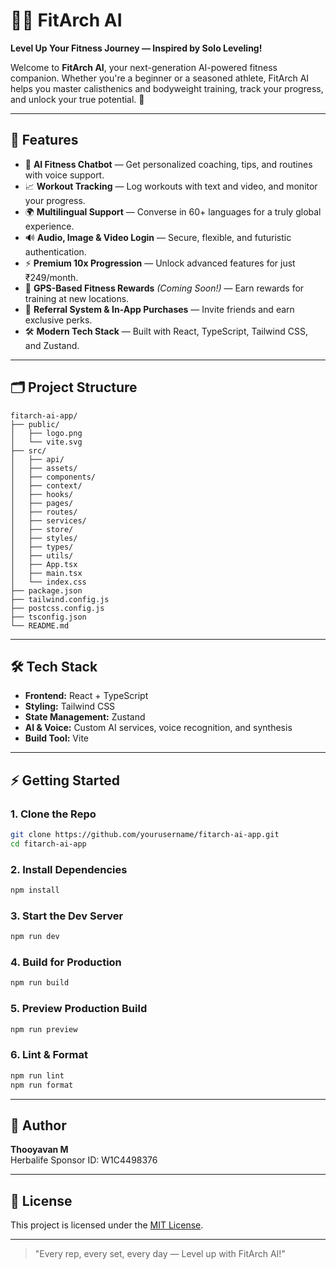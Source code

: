 # 🏋️‍♂️ FitArch AI

**Level Up Your Fitness Journey — Inspired by Solo Leveling!**

Welcome to **FitArch AI**, your next-generation AI-powered fitness companion. Whether you're a beginner or a seasoned athlete, FitArch AI helps you master calisthenics and bodyweight training, track your progress, and unlock your true potential. 💪

---

## 🚀 Features

- 🤖 **AI Fitness Chatbot** — Get personalized coaching, tips, and routines with voice support.
- 📈 **Workout Tracking** — Log workouts with text and video, and monitor your progress.
- 🌍 **Multilingual Support** — Converse in 60+ languages for a truly global experience.
- 🔊 **Audio, Image & Video Login** — Secure, flexible, and futuristic authentication.
- ⚡ **Premium 10x Progression** — Unlock advanced features for just ₹249/month.
- 🏅 **GPS-Based Fitness Rewards** _(Coming Soon!)_ — Earn rewards for training at new locations.
- 🤝 **Referral System & In-App Purchases** — Invite friends and earn exclusive perks.
- 🛠️ **Modern Tech Stack** — Built with React, TypeScript, Tailwind CSS, and Zustand.

---

## 🗂️ Project Structure

```
fitarch-ai-app/
├── public/
│   ├── logo.png
│   └── vite.svg
├── src/
│   ├── api/
│   ├── assets/
│   ├── components/
│   ├── context/
│   ├── hooks/
│   ├── pages/
│   ├── routes/
│   ├── services/
│   ├── store/
│   ├── styles/
│   ├── types/
│   ├── utils/
│   ├── App.tsx
│   ├── main.tsx
│   └── index.css
├── package.json
├── tailwind.config.js
├── postcss.config.js
├── tsconfig.json
└── README.md
```

---

## 🛠️ Tech Stack

- **Frontend:** React + TypeScript
- **Styling:** Tailwind CSS
- **State Management:** Zustand
- **AI & Voice:** Custom AI services, voice recognition, and synthesis
- **Build Tool:** Vite

---

## ⚡ Getting Started

### 1. Clone the Repo

```bash
git clone https://github.com/yourusername/fitarch-ai-app.git
cd fitarch-ai-app
```

### 2. Install Dependencies

```bash
npm install
```

### 3. Start the Dev Server

```bash
npm run dev
```

### 4. Build for Production

```bash
npm run build
```

### 5. Preview Production Build

```bash
npm run preview
```

### 6. Lint & Format

```bash
npm run lint
npm run format
```

---

## 👤 Author

**Thooyavan M**  
Herbalife Sponsor ID: W1C4498376

---

## 📄 License

This project is licensed under the [MIT License](LICENSE).

---

> "Every rep, every set, every day — Level up with FitArch AI!"
